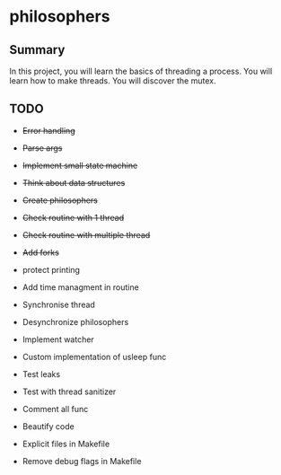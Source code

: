 # philosophers

## Summary
In this project, you will learn the basics of threading a process. You will learn how to make threads. You will discover the mutex.

## TODO

- ~~Error handling~~
- ~~Parse args~~
- ~~Implement small state machine~~
- ~~Think about data structures~~
- ~~Create philosophers~~
- ~~Check routine with 1 thread~~
- ~~Check routine with multiple thread~~
- ~~Add forks~~
- protect printing
- Add time managment in routine
- Synchronise thread
- Desynchronize philosophers
- Implement watcher
- Custom implementation of usleep func

- Test leaks
- Test with thread sanitizer
- Comment all func
- Beautify code

- Explicit files in Makefile
- Remove debug flags in Makefile
